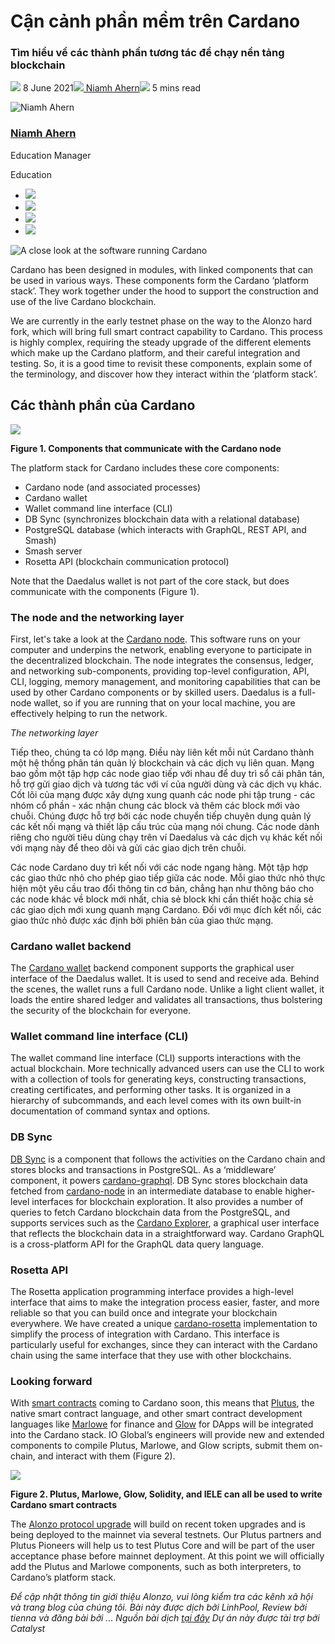 # Cận cảnh phần mềm trên Cardano

### **Tìm hiểu về các thành phần tương tác để chạy nền tảng blockchain**

![](img/2021-06-08-a-close-look-at-the-software-running-cardano.002.png) 8 June 2021![](img/2021-06-08-a-close-look-at-the-software-running-cardano.002.png)[ Niamh Ahern](tmp//en/blog/authors/niamh-ahern/page-1/)![](img/2021-06-08-a-close-look-at-the-software-running-cardano.003.png) 5 mins read

![Niamh Ahern](img/2021-06-08-a-close-look-at-the-software-running-cardano.004.png)[](tmp//en/blog/authors/niamh-ahern/page-1/)

### [**Niamh Ahern**](tmp//en/blog/authors/niamh-ahern/page-1/)

Education Manager

Education

- ![](img/2021-06-08-a-close-look-at-the-software-running-cardano.005.png)[](mailto:niamh.ahern@iohk.io "Email")
- ![](img/2021-06-08-a-close-look-at-the-software-running-cardano.006.png)[](https://www.linkedin.com/in/niamh-ahern-67849949/ "LinkedIn")
- ![](img/2021-06-08-a-close-look-at-the-software-running-cardano.007.png)[](https://twitter.com/nahern_iohk?lang=en "Twitter")
- ![](img/2021-06-08-a-close-look-at-the-software-running-cardano.008.png)[](https://github.com/nahern "GitHub")

![A close look at the software running Cardano](img/2021-06-08-a-close-look-at-the-software-running-cardano.009.jpeg)

Cardano has been designed in modules, with linked components that can be used in various ways. These components form the Cardano ‘platform stack’. They work together under the hood to support the construction and use of the live Cardano blockchain.

We are currently in the early testnet phase on the way to the Alonzo hard fork, which will bring full smart contract capability to Cardano. This process is highly complex, requiring the steady upgrade of the different elements which make up the Cardano platform, and their careful integration and testing. So, it is a good time to revisit these components, explain some of the terminology, and discover how they interact within the ‘platform stack’.

## **Các thành phần của Cardano**

![](img/2021-06-08-a-close-look-at-the-software-running-cardano.010.png)

**Figure 1. Components that communicate with the Cardano node**

The platform stack for Cardano includes these core components:

- Cardano node (and associated processes)
- Cardano wallet
- Wallet command line interface (CLI)
- DB Sync (synchronizes blockchain data with a relational database)
- PostgreSQL database (which interacts with GraphQL, REST API, and Smash)
- Smash server
- Rosetta API (blockchain communication protocol)

Note that the Daedalus wallet is not part of the core stack, but does communicate with the components (Figure 1).

### **The node and the networking layer**

First, let's take a look at the [Cardano node](https://github.com/input-output-hk/cardano-node). This software runs on your computer and underpins the network, enabling everyone to participate in the decentralized blockchain. The node integrates the consensus, ledger, and networking sub-components, providing top-level configuration, API, CLI, logging, memory management, and monitoring capabilities that can be used by other Cardano components or by skilled users. Daedalus is a full-node wallet, so if you are running that on your local machine, you are effectively helping to run the network.

*The networking layer*

Tiếp theo, chúng ta có lớp mạng. Điều này liên kết mỗi nút Cardano thành một hệ thống phân tán quản lý blockchain và các dịch vụ liên quan. Mạng bao gồm một tập hợp các node giao tiếp với nhau để duy trì sổ cái phân tán, hỗ trợ gửi giao dịch và tương tác với ví của người dùng và các dịch vụ khác. Cốt lõi của mạng được xây dựng xung quanh các node phi tập trung - các nhóm cổ phần - xác nhận chung các block và thêm các block mới vào chuỗi. Chúng được hỗ trợ bởi các node chuyển tiếp chuyên dụng quản lý các kết nối mạng và thiết lập cấu trúc của mạng nói chung. Các node dành riêng cho người tiêu dùng chạy trên ví Daedalus và các dịch vụ khác kết nối với mạng này để theo dõi và gửi các giao dịch trên chuỗi.

Các node Cardano duy trì kết nối với các node ngang hàng. Một tập hợp các giao thức nhỏ cho phép giao tiếp giữa các node. Mỗi giao thức nhỏ thực hiện một yêu cầu trao đổi thông tin cơ bản, chẳng hạn như thông báo cho các node khác về block mới nhất, chia sẻ block khi cần thiết hoặc chia sẻ các giao dịch mới xung quanh mạng Cardano. Đối với mục đích kết nối, các giao thức nhỏ được xác định bởi phiên bản của giao thức mạng.

### **Cardano wallet backend**

The [Cardano wallet](https://github.com/input-output-hk/cardano-wallet) backend component supports the graphical user interface of the Daedalus wallet. It is used to send and receive ada. Behind the scenes, the wallet runs a full Cardano node. Unlike a light client wallet, it loads the entire shared ledger and validates all transactions, thus bolstering the security of the blockchain for everyone.

### **Wallet command line interface (CLI)**

The wallet command line interface (CLI) supports interactions with the actual blockchain. More technically advanced users can use the CLI to work with a collection of tools for generating keys, constructing transactions, creating certificates, and performing other tasks. It is organized in a hierarchy of subcommands, and each level comes with its own built-in documentation of command syntax and options.

### **DB Sync**

[DB Sync](https://github.com/input-output-hk/cardano-db-sync) is a component that follows the activities on the Cardano chain and stores blocks and transactions in PostgreSQL. As a ‘middleware’ component, it powers [cardano-graphql](https://github.com/input-output-hk/cardano-graphql). DB Sync stores blockchain data fetched from [cardano-node](https://github.com/input-output-hk/cardano-node) in an intermediate database to enable higher-level interfaces for blockchain exploration. It also provides a number of queries to fetch Cardano blockchain data from the PostgreSQL, and supports services such as the [Cardano Explorer](https://explorer.cardano.org/en.html), a graphical user interface that reflects the blockchain data in a straightforward way. Cardano GraphQL is a cross-platform API for the GraphQL data query language.

### **Rosetta API**

The Rosetta application programming interface provides a high-level interface that aims to make the integration process easier, faster, and more reliable so that you can build once and integrate your blockchain everywhere. We have created a unique [cardano-rosetta](https://github.com/input-output-hk/cardano-rosetta) implementation to simplify the process of integration with Cardano. This interface is particularly useful for exchanges, since they can interact with the Cardano chain using the same interface that they use with other blockchains.

### **Looking forward**

With [smart contracts](https://iohk.io/en/blog/posts/2021/04/08/smart-contracts-%E2%80%93-here-we-come/) coming to Cardano soon, this means that [Plutus](https://iohk.io/en/blog/posts/2021/04/13/plutus-what-you-need-to-know/), the native smart contract language, and other smart contract development languages like [Marlowe](https://iohk.io/en/blog/posts/2021/05/26/reimagining-peer-to-peer-finance-with-marlowe/) for finance and [Glow](https://glow-lang.org/) for DApps will be integrated into the Cardano stack. IO Global’s engineers will provide new and extended components to compile Plutus, Marlowe, and Glow scripts, submit them on-chain, and interact with them (Figure 2).

![](img/2021-06-08-a-close-look-at-the-software-running-cardano.011.jpeg)

**Figure 2. Plutus, Marlowe, Glow, Solidity, and IELE can all be used to write Cardano smart contracts**

The [Alonzo protocol upgrade](https://iohk.io/en/blog/posts/2021/04/08/smart-contracts-%E2%80%93-here-we-come/) will build on recent token upgrades and is being deployed to the mainnet via several testnets. Our Plutus partners and Plutus Pioneers will help us to test Plutus Core and will be part of the user acceptance phase before mainnet deployment. At this point we will officially add the Plutus and Marlowe components, such as both interpreters, to Cardano’s platform stack.

*Để cập nhật thông tin giới thiệu Alonzo, vui lòng kiểm tra các kênh xã hội và trang blog của chúng tôi. Bài này được dịch bởi LinhPool, Review bởi tienna và đăng bài bởi ... Nguồn bài dịch [tại đây](https://iohk.io/en/blog/posts/2021/06/08/a-close-look-at-the-software-running-cardano/) *Dự án này được tài trợ bới Catalyst**
